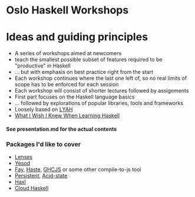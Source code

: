 Oslo Haskell Workshops
======================

# Ideas and guiding principles
* A series of workshops aimed at newcomers
* teach the smallest possible subset of features required to be "productive" in Haskell
* ... but with emphasis on best practice right from the start
* Each workshop continues where the last one left of, so no real limits of scope has to be enforced for each session
* Each workshop will consist of shorter lectures followed by assignments
* First part focuses on the Haskell language basics
* ... followed by explorations of popular libraries, tools and frameworks
* Loosely based on [LYAH](http://learnyouahaskell.com/)
* [What I Wish I Knew When Learning Haskell](http://dev.stephendiehl.com/hask/#intro)

#### See presentation.md for the actual contents

### Packages I'd like to cover
* [Lenses](http://hackage.haskell.org/package/lenses)
* [Yesod](http://www.yesodweb.com/)
* [Fay](http://hackage.haskell.org/package/fay), [Haste](http://hackage.haskell.org/package/haste), [GHCJS](https://github.com/ghcjs/ghcjs) or some other compile-to-js tool
* [Persistent](http://hackage.haskell.org/package/persistent), [Acid-state](http://hackage.haskell.org/package/acid-state)
* [Haxl](http://hackage.haskell.org/package/haxl)
* [Cloud Haskell](http://hackage.haskell.org/package/cloud-haskell)
